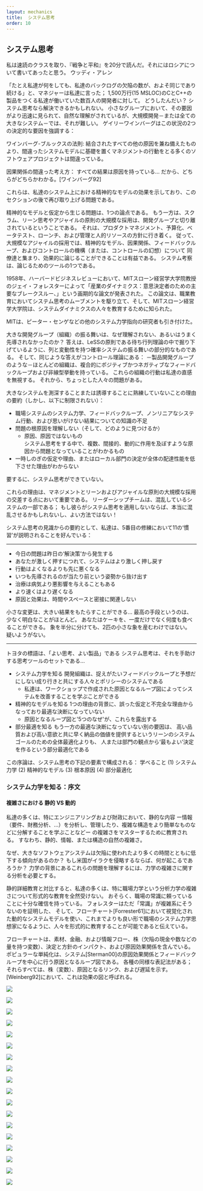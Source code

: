 ```yaml
---
layout: mechanics
title:  システム思考
order: 10
---
```


<!---
Systems Thinking
--->
## システム思考

<!---
I took a speed reading course and read “War and Peace” in twenty minutes. It involves Russia.
—Woody Allen
--->
私は速読のクラスを取り、『戦争と平和』を20分で読んだ。それにはロシアについて書いてあったと思う。
ウッディ・アレン

<!---
“No matter what we do, the number of defects in our backlog remains about the same,” a manager told us;
this for a 15 MSLOC C and C++ product with several hundred developers where we were working.
What’s going on?
Systems thinking may help.
In small groups the forces at play are more quickly seen and informally understood, but in large product development—or any large system—it’s tough.
Gerry Weinberg highlights two decisive factors in this situation:
--->
「たとえ私達が何をしても、私達のバックログの欠陥の数が、およそ同じであり続ける」と、マネジャーは私達に言った；
1,500万行(15 MSLOC)のCとC++の製品をつくる私達が働いていた数百人の開発者に対して。
どうしたんだい？
システム思考なら解決できるかもしれない。
小さなグループにおいて、その要因がより迅速に見られて、自然な理解がされているが、大規模開発－または全ての大きなシステム－では、それが難しい。
ゲイリーワインバーグはこの状況の2つの決定的な要因を強調する：

<!---
Weinberg-Brooks’ Law:
More software projects have gone awry from management’s taking action based on incorrect system models than for all other causes combined.
--->

ワインバーグ-ブルックスの法則:
結合されたすべての他の原因を兼ね備えたものより、間違ったシステムモデルに基礎を置くマネジメントの行動をとる多くのソフトウェアプロジェクトは間違っている。

<!---
Causation Fallacy:
Every effect has a cause…
and we can tell which is which. [Weinberg92]
--->

因果関係の間違った考え方：
すべての結果は原因を持っている…
だから、どちらがどちらかわかる。[ワインバーグ92]

<!---
These reflect the impact of our mental models on the system, a subject that will be revisited later in this section.
--->

これらは、私達のシステム上における精神的なモデルの効果を示しており、このセクションの後で再び取り上げる問題である。

<!---
Problems stemming from mental models and assumptions are one issue.
Another is that large-scale adoption of Scrum, lean thinking, and agile principles is not isolated to the development group.
It bumps into product management, budgeting, beta-testing, launch, and governance and HR policies.
Accordingly, in large-scale agile adoption it is useful to be able to get together with colleagues and effectively reason about the mental models, causal relations, feedback loops, and control mechanisms (or illusions of control) in a big system that is about to be seriously perturbed.
Systems thinking is one of those reasoning tools.
--->

精神的なモデルと仮定から生じる問題は、1つの論点である。
もう一方は、スクラム、リーン思考やアジャイルの原則の大規模な採用は、開発グループと切り離されているということである。
それは、プロダクトマネジメント、予算化、ベータテスト、ローンチ、および管理と人的リソースの方針に行き着く。
従って、大規模なアジャイルの採用では、精神的なモデル、因果関係、フィードバックループ、およびコントロールの機構（または、コントロールの幻想）について
同僚達と集まり、効果的に論じることができることは有益である。
システム考察は、論じるためのツールの1つである。

<!---
In 1958, the Harvard Business Review published “Industrial Dynamics: A Major Breakthrough for Decision Makers,” a landmark paper by Jay Forrester, MIT Sloan School professor.
This paper spurred the movement of systems thinking in business education, and the MIT Sloan School of Management became known for educating people in system dynamics.
System dynamics is sometimes treated as a synonym for systems thinking , though the latter is a more general term.
--->

1958年、ハーバードビジネスレビューにおいて、MITスローン経営学大学院教授のジェイ・フォレスターによって「産業のダイナミクス：意思決定者のための主要なブレークスルー、」という画期的な論文が発表された。
この論文は、職業教育においてシステム思考のムーブメントを駆り立て、そして、MITスローン経営学大学院は、システムダイナミクスの人々を教育するために知られた。


<!---
MIT also attracted other system-dynamics-oriented researchers such as Peter Senge.
--->

MITは、ピーター・センゲなどの他のシステム力学指向の研究者も引き付けた。

<!---
Consistent with Weinberg-Brook’s Law , Forrester’s research showed that decision makers who were given dynamic models of a business system and asked to improve their output performance, usually made them run worse [SKRRS94]. The observation was that most people have weak judgement on how to fundamentally improve systems, usually applying incorrect “common sense” and quick-fix ‘solutions’ that do not create long-lasting systemic improvement.
--->

<!---
Why is the behavior of a large development group (a system) not understood or guided skillfully?
The answer lies, in part, in the behavior of stochastic systems with queues and variability, as explored in the Queueing Theory LeSS principle.
And the same answer lies in control theory :
Most systems of interest—such as a product development group—have complex positive and negative feedback loops and nonlinear behavior.
The behavior of these systems defies our gut instinct.
And then there is the minor issue of people.
--->

大きな開発グループ（組織）の振る舞いは、なぜ理解されない、あるいはうまく先導されなかったのか？
答えは、LeSSの原則である待ち行列理論の中で掘り下げているように、列と変動性を持つ確率システムの振る舞いの部分的なものである。
そして、同じような答えがコントロール理論にある：
－製品開発グループのような－ほとんどの組織は、複合的にポジティブかつネガティブなフィードバックループおよび非線型挙動を持っている。
これらの組織の行動は私達の直感を無視する。
それから、ちょっとした人々の問題がある。


<!---
In summary, reasons for not being skillful in fathoming or guiding a big system include (but are not limited to):
--->
大きなシステムを測深することまたは誘導することに熟練していないことの理由の要約（しかし、以下に制限されない）：

<!---
* lack of knowledge about the system dynamics, feedback loops, nonlinear systems behavior, and unintended consequences in workplace systems
* not understanding root causes of problems (and how to find)
    * causes, not cause;
      in systems thinking one sees that there are multiple, indirect, and dynamic causes to problems
* not knowing if or why quick-fix or local-department decisions degraded overall delivery performance.
--->

* 職場システムのシステム力学、フィードバックループ、ノンリニアなシステム行動、および思いがけない結果についての知識の不足
* 問題の根原因を理解しない（そして、どのように見つけるか）
    * 原因、原因ではないもの  
      システム思考をする中で、複数、間接的、動的に作用を及ぼすような原因から問題となっていることがわかるもの
* 一時しのぎの仮定や理由、またはローカル部門の決定が全体の配達性能を低下させた理由がわからない

<!---
In short, not being systems thinkers.
--->

要するに、システム思考ができていない。

<!---
These reasons are consequential at the intersection of management and large-scale adoption of lean and agile principles.
The leadership team is part of the system being perturbed;
if they do not apply systems thinking, they could really perturb it—and not in a good way!
--->

これらの理由は、マネジメントとリーンおよびアジャイルな原則の大規模な採用の交差する点において重要である。
リーダーシップチームは、混乱しているシステムの一部である；
もし彼らがシステム思考を適用しないならば、本当に混乱させるかもしれないし、よい方法ではない！

<!---
As a summary of systems thinking insight, we like the 11 ‘laws’ described in The Fifth Discipline:
--->

システム思考の見識からの要約として、私達は、5番目の修練において11の‘慣習’が説明されることを好んでいる：

---

<!---
* Today’s problems come from yesterday’s ‘solutions.’
* The harder you push, the harder the system pushes back.
* Behavior will grow worse before it grows better.
* The easy way out usually leads back in.
* The cure can be worse than the disease.
* Faster is slower.
* Cause and effect are not closely related in time and space.
--->

* 今日の問題は昨日の‘解決策’から発生する
* あなたが激しく押すにつれて、システムはより激しく押し戻す
* 行動はよくなるよりも先に悪くなる
* いつも先導されるのが当たり前という姿勢から抜け出す
* 治療は病気より悪影響を与えることもある
* より速くはより遅くなる
* 原因と効果は、時間やスペースと密接に関連しない


<!---
Small changes can produce big results…
but the areas of highest leverage are often the least obvious.
You can have your cake and eat it too—but not all at once.
Dividing an elephant in half does not produce two small elephants.
There is no blame.
--->

小さな変更は、大きい結果をもたらすことができる…
最高の手段というのは、少なく明白なことがほとんど。
あなたはケーキを、一度だけでなく何度も食べることができる。
象を半分に分けても、2匹の小さな象を産むわけではない。
疑いようがない。

---

<!---
Toyota’s internal motto is “Good thinking, good products.”
Systems thinking is a set of thinking tools to help…
--->

トヨタの標語は、「よい思考、よい製品」である
システム思考は、それを手助けする思考ツールのセットである…

<!---
* see system dynamics—
  a development organization is a system of people and policies with subtle feedback loops and unintended consequences
    * we can learn to see and thus improve the system with causal loop diagrams created in a workshop
* see mental models—
  one reason behind suboptimal decisions is mistaken assumptions and faulty reasoning
    * causal loop diagramming and Five Whys expose these
* see local optimization—
  another source of suboptimal decisions is local optimization,
  making the ‘best’ decision from the viewpoint of a person or department,
  rather than global optimization for the lean systems-level goal of deliver value fast with high quality and high morale.
--->

* システム力学を知る
  開発組織は、捉えがたいフィードバックループと予想だにしない成り行きと共にする人々とポリシーのシステムである
    * 私達は、ワークショップで作成された原因となるループ図によってシステムを改善することを学ぶことができる
* 精神的なモデルを知る
  1つの理由の背景に、誤った仮定と不完全な理由からなっており最適な決断になっていない
    * 原因となるループ図と'5つのなぜ'が、これらを露出する
* 部分最適を知る
  もう一方の最適な決断になっていない別の要因は、
  高い品質および高い意欲と共に早く納品の価値を提供するというリーンのシステムゴールのための全体最適化よりも、
  人または部門の観点から‘最もよい’決定を作るという部分最適化である

<!---
This introduction is organized around the following areas in systems thinking: Learning to see (1) system dynamics , (2) mental models , (3) root causes , and (4) local optimization .
--->

この序論は、システム思考の下記の要素で構成される：
学べること
(1) システム力学
(2) 精神的なモデル
(3) 根本原因
(4) 部分最適化


<!---
Seeing System Dynamics: Introduction
--->

### システム力学を知る：序文 

<!---
Static versus Dynamic Complexity
--->

#### 複雑さにおける 静的 VS 動的 

<!---
Many of us, especially in engineering and finance, are educated to master complexity of static details—learning to analyze and manage information (requirements, financial analysis, …), decompose complex structures into simpler ones, and so forth.
That is, complexity of a static, information, or structural nature.
--->

私達の多くは、特にエンジニアリングおよび財政において、静的な内容
ー情報（要件、財務分析、…）を分析し、管理したり、複雑な構造をより簡単なものなどに分解することを学ぶことなどー
の複雑さをマスターするために教育される。
すなわち、静的、情報、または構造の自然の複雑さ。


<!---
Why do big software systems tend to degrade, with more and more time spent on defects?
What might happen if the USA invades Iraq?
Seeing the dynamics behind these questions involves analysis of the complexity of dynamics.
--->

なぜ、大きなソフトウェアシステムは欠陥に使われたより多くの時間とともに低下する傾向があるのか？
もし米国がイラクを侵略するならば、何が起こるであろうか？
力学の背景にあるこれらの問題を理解するには、力学の複雑さに関する分析を必要とする。

<!---
In contrast to static-details education, many of us receive no formal education in analyzing dynamics complexity, especially workplace dynamics.
Perhaps there is a belief it is sufficient to rely on common sense in the workplace.
Forrester demonstrated that “common sense” is just not so in complex systems,
and showed it is possible to formally educate people to become better system dynamics thinkers in the workplace using dynamic system models visualized in flow diagrams [Forrester61].
--->

静的詳細教育と対比すると、私達の多くは、特に職場力学という分析力学の複雑さについて形式的な教育を全然受けない。
おそらく、職場の常識に頼っていることに十分な確信を持っている。
フォレスターはただ「常識」が複雑系にそうないのを証明した、
そして、フローチャート[Forrester61]において視覚化された動的なシステムモデルを使い、これまでよりも良い形で職場のシステム力学思想家になるように、人々を形式的に教育することが可能であると伝えている。

<!---
Flow diagrams encompass material, financial, and information flows, stocks (variables with a quantity, such as cash or number of defects), the impact of decisions and policies, and cause-effect relations.
A popular simplification is the causal loop diagram that focuses on cause-effect relationships and feedback loops in a system [Sterman00].
There are a variety of similar notations;
they all show stocks (variables), causal links, and delay.
In [Weinberg92] this is called the diagram of effect.
--->

フローチャートは、素材、金融、および情報フロー、株（欠陥の現金や数などの量を持つ変数）、決定と方針のインパクト、および原因効果関係を含んでいる。
ポピュラーな単純化は、システム[Sterman00]の原因効果関係とフィードバックループを中心に行う原因となるループ図である。
各種の同様な表記法がある；
それらすべては、株（変数）、原因となるリンク、および遅延を示す。
[Weinberg92]において、これは効果の図と呼ばれる。

<!---
The First Law of Diagramming: Model to Have a Conversation
--->

<!---
A tool to learn to see system dynamics is a causal loop diagram, ideally sketched on a whiteboard in a LeSS Overall Retrospective with colleagues. Before going further, here is the First Law of Diagramming
--->

<!---
The primary value in diagrams is in the discussion while diagramming—we model to have a conversation.
--->

<!---
When a group gets together to sketch a causal loop diagram on a whiteboard (See it is the the acts of discussing and thinking that are most important when diagramming, Valtech India.), the primary value is the conversation and shared understanding they arrive at while creating the model. Its visualization as an easy-to-see diagram is important to make concrete and unambiguous (on the whiteboard) the ideas—the mental models people have—because words alone can be fuzzy and misunderstood. But still, the diagram is secondary to what people take away: learning and a revised understanding through a discussion.
--->

![](https://less.works/img/systems_thinking/xgroup,P20cld,P20modeling.jpg.pagespeed.ic.Pnh1_YRIQk.jpg)

<!---
Doing system thinking. Sketching a causal loop diagram together—modeling to have a conversation.
--->

<!---
Concrete modeling tip : We start by writing on sticky notes to define variables . A note might read “feature velocity” or “# defects.” We place these on a whiteboard. Then we sketch causal link lines between the sticky notes. There will be (or should be) lots of rewriting, erasing, and redrawing during the modeling session. The most meaningful outcome is understanding ; in addition, some participants will want to take a digital photo of the whiteboard sketch.
--->

<!---
Seeing System Dynamics: Causal Loop Diagrams
--->

<!---
Causal loop diagrams are used regularly in introductions to LeSS, to help see the dynamics of what is going on in large-scale development. It is useful to understand them for that reason alone. And more useful to you, we recommend you do these together with colleagues at a whiteboard. Model to have a conversation. When? Probably during a LeSS Overall Retrospective.
--->

<!---
The practical aspect of this tip is more important than may first be appreciated. It is vague and low-impact to suggest “be a systems thinker.” But if you and four colleagues get into the habit of standing together at a large whiteboard, sketching causal loop diagrams together, then there is a concrete and potentially high-impact practice that connects “be a systems thinker” with “do systems thinking.”
--->

<!---
The following examples seem sterile when presented in a book. But imagine you were at a whiteboard with other people and the diagrams were being sketched during a lively conversation. That’s the way we suggest ‘doing’ systems thinking.
--->

<!---
Notation and Examples
--->

<!---
Causal loop diagrams contain many elements; the following common useful subset is explored through a scenario.
--->

<!---
variables
causal links
opposite effects
constraints
goals
reactions; quick-fix reactions
interaction effects
extreme effects
delays
positive feedback loops
--->

<!---
The following simplified scenario is for a particular organization. It is not a generalization.
--->

<!---
Variables—Causal loop diagrams include variables (or stocks) such as the velocity (rate of delivery) of software features and number of defects . Variables have a measurable quantity.
--->

![](https://less.works/img/systems_thinking/xsystems,P20thinking-4.png.pagespeed.ic.7hyPwR5tv7.png)

<!---
Causal links—An element can have an effect on another, such as if feature velocity increases, then the number of defects increase; that is, more new code, more defects.
--->

![](https://less.works/img/systems_thinking/xsystems,P20thinking-5.png.pagespeed.ic.1C4UDvPgs8.png)

<!---
Now it is time to bump into Weinberg-Brook’s Law and the Causation Fallacy . It is easy to sketch a diagram; it is something else to model with insight. For example, consider the relationship between the number of developers and feature velocity.
--->

<!---
The nature of any cause-effect relationship is actually not obvious, though it is common for people to jump to conclusions such as more developers means better velocity. Adding people late in development may reduce velocity (a sub-element of “Brooks’ Law” [Brooks95]). Or, more bad programmers could really slow you down. An argument can be made that removing terrible developers can improve velocity.
--->

![](https://less.works/img/systems_thinking/xsystems,P20thinking-6.png.pagespeed.ic.Gl_PMhx0t9.png)

<!---
Opposite effects—A causal link effect may be the same or opposite direction; if A goes up then B goes up, or vice versa. Opposite effect is shown with an ‘O’ on the line. Suppose defects going up puts a drag on the system, lowering the velocity of new features because people spend more time fixing or working around bugs.
--->

![](https://less.works/img/systems_thinking/xsystems,P20thinking-7.png.pagespeed.ic.uD9mVpPZOe.png)

<!---
Constraints—Unless you can find people to work for free, there is a constraint on the number of developers, based upon cash supply.
--->

<!---
Constraints are not causal links. As cash supply goes up, it is not the case that the number of developers goes up.
--->

![](https://less.works/img/systems_thinking/xsystems,P20thinking-8.png.pagespeed.ic.p4v-WNXZCh.png)

<!---
Goals and Reactions–People, departments, and systems have goals, such as higher feature velocity . Goals often generate pressure for people to react (or act), with the intent of achieving the goal. But since there is Causation Fallacy and Weinberg-Brooks’ Law to contend with, people should be cautious about assuming what actions will help. Now a goal and pressure for reaction is shown:
--->

![](https://less.works/img/systems_thinking/xsystems,P20thinking-9.png.pagespeed.ic.7T3j6vKX6T.png)

<!---
Not only does a goal with a reward create pressure to act, but also it creates pressure to appear to be acting and achieving, due to the measurement dysfunction generated by rewards. And the measurement dysfunction can be proportional to the perceived value of the reward because people are being motivated to get a reward, not to improve the system [Austin96]. Notice how rewards can actually degrade system performance. Visually, the system dynamics may be…
--->

![](https://less.works/img/systems_thinking/xsystems,P20thinking-10.png.pagespeed.ic.dyejPasI0I.png)

<!---
It is quite interesting that all these dynamics have been added by introduction of reward, and yet there is no necessary connection between the top part of this model and the bottom.
--->

<!---
There is no guarantee that feature velocity has improved—or even been worked on.
--->

<!---
Removing the reward system is a root-cause solution to the dysfunction. Another (lesser) surface countermeasure is the lean-thinking Go See (go see physically at the place of real work) principle and management behavior:
--->

![](https://less.works/img/systems_thinking/xsystems,P20thinking-11.png.pagespeed.ic.mXineYilEP.png)

<!---
Quick-fix reactions—One difficult and slow solution toward the goal of higher velocity is to hire great developers, to increase coaching and education of existing staff, and to remove terrible workers. The alternative is called a quick fix , a reaction that is hoped to achieve the goal quickly and with less effort. Sometimes a quick fix works well both in the short and long term, really strengthening the system. Sometimes not…hence, “faster is slower.” For example, people may believe that increasing the number of developers increases the feature velocity. And they may thereby hope that hiring more developers will most quickly and easily solve the velocity problem. ‘QF’ indicates the quick fix:
--->

![](https://less.works/img/systems_thinking/xsystems,P20thinking-12.png.pagespeed.ic.BS-FVQWluL.png)

<!---
Interaction effects—There is the constraint of cash supply on hiring. One hard and slow solution is to get more cash. A quicker fix is to hire much cheaper developers. In this case, the level of cash supply now has an interaction effect with other causal links. Low cash tends to strengthen the hire rate of much cheaper developers when there is pressure to increase hire rates.
--->

<!---
One could simply draw an (opposite) causal link directly from cash supply to hire rate of very cheap developers , but that merely says that less cash leads to more hiring of extremely cheap developers. That is not quite what we want to say; rather, we want to show the interaction effect—that effect A influences effect B. This is done by showing a causal link entering another causal link. For example, from cash supply to the quick-fix line going into hire rate of very cheap developers :
--->

![](https://less.works/img/systems_thinking/xsystems,P20thinking-13.png.pagespeed.ic.hoU7NExB0v.png)

<!---
Extreme effects—We have worked with some very inexpensive developers with excellent skill and some very expensive developers that are terrible, but on average, you get what you pay for—when you hire from a large pool of very cheap labor, the average skill level is lower. In the model we want to show that the impact of hiring very cheap labor on the number of low-skilled developers is a significantly greater effect than average.
--->

<!---
To show an extreme effect in the model, use a thick line:
--->

![](https://less.works/img/systems_thinking/xsystems,P20thinking-14.png.pagespeed.ic.lhixsuuEBI.png)

<!---
Delays—One problem in hiring in software development is the fallacy of mild programmer variance —the mistaken belief that programmer variance (in terms of productivity, code quality, etc.) is relatively small. However, programmer variance studies suggest an average of four times faster in the top versus bottom quartile [Prechelt00]. Rather significant. Also, the COCOMO model—based on large and longitudinal studies—shows that the capability of the development personnel is by far the most important factor for productivity [Boehm00]. And, on average, very weak programmers create poor-quality code (poor design) and more defects, creating another drag on the system.
--->

<!---
But the impacts of these effects are not immediately obvious. For example, it takes a relatively long time after hiring a large pool of weak programmers before the impacts of more and more bad code/design start to be felt. Similarly, the average decrease in feature velocity (because of the powerful impact of programmer variance) will not show up immediately.
--->

<!---
To show these delayed effects in the model, use a double-line through the effect line:
--->

![](https://less.works/img/systems_thinking/xsystems,P20thinking-15.png.pagespeed.ic.wNs033QPdZ.png)

<!---
Delay has an intriguing influence on the educational or corrective power in a system. If an impact or unintended consequence is long delayed, one does not feel the effect (pain or gain) and so does not clearly see how A influenced B, or more subtly how A influenced B influenced A .
--->

<!---
Therefore, one does not learn from or correct mistakes—in policy, management actions, tools, and so forth. Likewise, gradual improvement through the lean thinking practice of kaizen can take a long time; patience and insight are needed to see if and how things improve.
--->

<!---
Positive feedback loops—Negative or positive feedback loops5 and delays are where things start to get more subtle in a system—and in understanding a system. For example, how does one become a better programmer? In part, by mentoring from great programmers and seeing lots of examples of great code. But an office with a lot of low-skill developers does not generate a lot of great code examples, nor does it attract or retain the small pool of great programmers who could act as mentors. They would rather work somewhere else.
--->

<!---
Now the development group starts to enter a self-reinforcing downward spiral—a set of positive feedback loops . Fortunately, the downward trend is constrained by the supply of cash.
--->

<!---
More great programmers—who could craft great code and mentor others—leave. So there is less and less quality code to look at and to learn from. The percentage of weak programmers grows even larger and feature velocity drops further. Code becomes more messy, awkward, and duplication-riddled, so the capacity to swiftly implement features declines. Since feature velocity is dropping further, there is more pressure to hire yet more very cheap programmers. All this leads to multiple positive reinforcement loops in the system, for example:
--->

![](https://less.works/img/systems_thinking/xsystems,P20thinking-16.png.pagespeed.ic.mnzd-1dyJm.png)

<!---
Tip : You can find positive feedback loops by finding cycles with an even number of ‘Opposite’ effect relationships. There are several examples in the model above.
--->

<!---
Conclusion
--->

<!---
The example scenario is only that—an example. A causal loop diagram can visualize rich dynamics in a workplace system. These are best created by a group at a whiteboard.
--->

<!---
Seeing Mental Models
--->

<!---
The previous causal loop diagrams reflect people’s mental models of causation, which may be wrong. It is interesting to note that people’s models of causation are influenced by the timeliness (delay) and quality of feedback in the system.
--->

<!---
The implication of “mental models” is to improve our meta-cognitive skill to see and question our own assumptions and chains of reasoning. Are we making faulty leaps of logic? It also implies when working with others to discuss (inquiring rather than abusing) the mental models of our colleagues.
--->

<!---
Seeing these mental models is step one; changing them is the even harder part of step two. That art is beyond the scope of this introduction, though a successful LeSS adoption must involve changes in mindset and insight among many groups.
--->

<!---
A tip to better see the mental models (beliefs, chains of inference, …) playing out in the system dynamics is to ask the following question during a modeling workshop and then sketch the answers. “Let’s talk about the assumptions behind this model. What do we believe or assume in terms of facts and effects that led us here?”
--->

<!---
Answers are sketched on the whiteboard model, for example:
--->

![](https://less.works/img/systems_thinking/xsystems,P20thinking-17.png.pagespeed.ic.-_xkd1LDSi.png)

<!---
Visualizing the assumptions in our heads... our mental models.
--->

<!---
Example: The “Faster is Slower” Dynamic
--->

<!---
With the vocabulary of quick fixes, delays, positive feedback loops, and mental models, it is fascinating to see that there can be a short-term apparent improvement in a variable as the result of a quick fix, but a delayed degradation of the very same variable—the “faster is slower” dynamic. This is a recurrent dynamic in the workplace and a cause of weakness. So it is worth another illustration.
--->

<!---
The story of Microsoft Word and the secret developer toolbox : A classic example of the short-term ‘improving’ but long-term degrading dynamic is the story of the first release of Microsoft Word for Windows [Spolsky04]. It was released years later than desired. Why? Because managers tried to follow the original schedule and pushed developers to meet it .
--->

<!---
The story illustrates why wishful thinking is identified as one of the wastes in lean thinking. In this case the wishful thinking of insisting on (apparently) following a schedule, which implies the misconception or wishful thinking that development estimates are not estimates but are commitments—a common myth that propels degradation of a system.
--->

<!---
The next model illustrates a summary of the dynamics of what happened when the managers pushed people to evidently keep to the original schedule, and why this quick-fix reaction to slow progress appeared to make things faster in the short term but actually even slower in the long term. See the dynamic of schedule pressure and the secret toolbox. intentionally omits some deeper dynamics that are expanded and shown in See deeper dynamics of schedule pressure and the secret toolbox..
--->

![](https://less.works/img/systems_thinking/xsystems,P20thinking-18.png.pagespeed.ic.KhJK1oUzzu.png)

<!---
The dynamic of schedule pressure and the secret toolbox.
--->

<!---
As a quick fix, the Microsoft managers exhorted, bribed (with potential rewards), and threatened the Word developers to keep to the original schedule. Consequently, the developers predictably pulled out their secret developer toolbox —the many practices related to hacking out dirty code (no tests, no reviews, ignore known defects, copy-paste programming, poor design, …) to apparently deliver a feature faster. You see, developers also have quick-fix reactions for their problems.
--->

<!---
The tactics seemed to have worked like magic. As the managers pressured the developers, ‘features’ were delivered quicker as people used the secret toolbox, which reinforced the belief that pressuring developers helps. But this apparent acceleration actually had a delayed effect to make things slower, which is explored next. Since management did not quickly see the delayed effect of the secret toolbox, and because they believed managers should not be frequently looking in detail at the source code or themselves be master programmers, they did not learn from this dynamic.
--->

<!---
A closer exploration of the system dynamics shows why things went slower in the long term and why the first Word for Windows release was years later than desired, illustrated in this model…
--->

![](https://less.works/img/systems_thinking/xsystems,P20thinking-19.png.pagespeed.ic.HIhJ8a7Yx_.png)

<!---
Some deeper dynamics of schedule pressure and the secret toolbox.
--->

<!---
Naturally, lots of dirty code eventually slowed things down. More subtly, developers would ignore the bug list of ever-increasing open defects to—instead—generate new features. This led to a long delay between the creation of a defect and its correction. It turns out that this significantly increases variability and time to fix a defect because of the compounding negative effect of a long-lived bug (for example, due to workarounds and coupling) and because developers have long forgotten the detailed context of code related to the defect and therefore need to slowly rediscover that context—with more and more dirty confusing code surrounding them.
--->

<!---
The astute reader may also notice the several positive feedback loops that reinforce the degradation cycle; this is one reason the product was years later than intended.
--->

<!---
Solution? The lean thinking Stop and Fix and Go See principles. First , rather than trying to go faster when there are problems, manager-teachers encourage people to go slower and help them learn to see system dynamics and root causes, and to fix these—to improve the system of development. By going slower, Toyota—the masters of lean thinking—has become one of the fastest companies around. Second , for managers to go see at the real place of work to learn what is going on. The “real place” in software development is the code, which suggests that first-level managers are master programmers who are frequently evaluating the code.
--->

<!---
Microsoft people did not reflect on the situation until after release. When they did finally hold a retrospective, it led to a zero-defects policy, meaning that the first priority was to fix known bugs in the code under development—to drive down to zero the open-defects list before writing more new-feature code.
--->

<!---
Seeing (and Hearing) Local Optimization
--->

<!---
“Everyone is doing their best yet overall systems throughput is degrading. How can that be?” This is the paradox of local optimization —when a person or departmental decision maker optimizes for the local view or self-interest. The party making the decision frequently believes they are making the best decision , but because ‘best’ is a local optimization, in fact it sub-optimizes overall system throughput. This is a result of “silo mentality,” misunderstanding, fear, limited information, delayed feedback, ignorance, careerism, avarice, and other common organizational learning disorders .
--->

<!---
A small product group of 30 people does not have the time or money to engage in much nonsense or waste. But large companies, with large product groups, centralized process and tool groups, a centralized “project management office,” and so forth, seem to have raised local optimization and waste to an art form. Government bureaucracies are the quintessential example, of course. As such, when you serve as a guide in large-scale agile adoption, seeing (or hearing ) and dealing with local optimization is singularly vital.
--->

<!---
For example, the legal and corporate security departments put in place a policy that seems terribly important from their perspective. In the aim of preventing loss of intellectual property (IP), the legal department decrees “no one shall put any information on the walls.” Or, in response to cost-cutting pressure, the facilities management says, “It is important to ensure our walls are not dirty or damaged.” And thus they shut down a practice in lean thinking, visual management (which is usually done on walls), and they inhibit a well-known innovation practice, group whiteboard work. The lawyers may succeed in reducing loss of IP (actually, that is questionable), and the facilities people will succeed in keeping the walls clean—at the cost of inhibiting the product development group from innovating and collaborating. Finally, the company falls behind with less and less IP even worth protecting because tools for innovation and delivering fast have been disallowed, but the lawyers have successfully fulfilled their mandate from the executive team to “ensure our IP is protected.” And the furniture police have clear walls. They have done their best .
--->

<!---
The following is a real e-mail quote from the FURNITURE POLICE in one organization that dissallowed visual management on the walls. Can you identify the local optimizations and mental models driving this?
--->

<!---
Individual work cubic partition can be personalized. But things obvious higher than the partition or harming the office environment’s harmony are restricted.
--->

<!---
We also see local optimization in centralized groups that make software tool choices for others. The common mindset is to choose a tool that is best at reducing some supposed cost (curiously, these groups seldom recommend free open source tools) or best at doing something complicated or best for the work of one specialized worker role (even though everybody has to use the tool), rather than maximizing the global goal of faster system throughput of value to customers.
--->

<!---
In large-scale adoption of Scrum or agile principles, most of the “Yes, but …” issues that are raised are examples of local optimization, such as, “Yes, but…what about management reporting?” or more generally, “*Yes, but…what about *?” Then, policies and practices are twisted around, serving the goal of reporting or some other secondary aim rather than the primary goal of optimizing for fast value throughput. Sometimes we see *local optimization for the extreme or rare case* . For example, a person responsible for making a centralized tool choice for the enterprise presents a scenario for a complex or rare case of use, and then chooses the tool that fits that, sub-optimizing for a 5 percent case instead of optimizing for ease and speed for the 95 percent case.
--->

<!---
Other local optimizations are due to ignorance of new ways of working. This is especially common in large-scale product groups. For example, we once helped a large networking product group in Europe adopt Scrum and the practice of continuous integration (CI) combined with a CI system that continually integrated, built, and automatically tested the product. After some time, an outside traditional manager inspected what was going on, and recommended the integration practices should be changed—because there was no written integration plan for how a human integration manager should manually integrate all the software, and of course, there was no integration manager. They wanted to ‘optimize’ around the work of an integration manager that was no longer needed. They could not see that their entire old-fashioned model of work had been eliminated with CI. This story repeats in all the departments of a large established product: local optimization around the existing ways of work, such as manual test, a separate architecture department, component teams, and so on. A coach working to introduce large-scale Scrum at the enterprise level has a mountain of similar local optimization thinking to deal with.
--->

<!---
In lean thinking and agile methods, the focus is on global systems goals: Deliver value fast with high quality and morale—global optimization . Try to consider decisions in light of this goal. To develop an “optimize the whole” culture, challenge all decisions and policies with the question:
--->

<!---
Does this decision or policy focus on delivering value to the external customer fast, or does it focus on the interests of a department, person, internal policy/practice, or rare case?
--->

<!---
In LeSS, the Product Owner is responsible for choosing high-value goals that could lead to potentially shippable product (at the end of the Sprint) and that maximize the desired impacts and that delight the customer, while maintaining a sustainable pace and high engineering quality. That explicit goal is meant to orient the system toward global rather than local optimization.
--->

<!---
Conclusion
--->

<!---
In addition to becoming a systems thinker yourself, encourage others to learn more about this topic. We suggest you to try getting together at a whiteboard with colleagues to sketch a causal loop diagram, so that being systems thinkers and doing systems thinking are connected at the workplace.
--->

![](https://less.works/img/systems_thinking/xgroup,P20cld,P20modeling.jpg.pagespeed.ic.Pnh1_YRIQk.jpg)

<!---
Doing system thinking. Sketching a causal loop diagram together—modeling to have a conversation.
--->

<!---
Recommended Readings
--->

<!---
W. Edwards Deming’s Out of the Crisis is a master work by arguably the most well-known systems thinker and quality expert. It opens with the modest goal, “The aim of this book is transformation of the style of American management… It requires a whole new structure, from foundation upward.” Deming also advocates the System of Profound Knowledge in which managers (1) appreciate there is a system , (2) understand common-cause and special-cause variation (queueing theory is related to variation), (3) understand limitations of knowledge and reasoning mistakes, and (4) know credible psychology and social research results so that behavior- or motivation-related policies are not based on “common sense.” The core of the book centers around his famous 14 Points for Management , including (for example), “Eliminate management by objective. Eliminate management by numbers, numerical goals. Substitute leadership .” 
--->

<!---
Jay Forrester’s Industrial Dynamics is the classic text on system dynamics—well written and insightful. Although written in the early 1960s, it is as relevant today as when published. It goes beyond cause-effect modeling to also model the flow and inventories of information, money, and material in systems. The book includes formal mathematical modeling but this is not obligatory to appreciate system dynamics.
--->

<!---
Weinberg’s Quality Software Management: Systems Thinking and An Introduction to General Systems Thinking are worthwhile. Written from the perspective of an experienced consultant in systems development. 
--->

<!---
Senge’s The Fifth Discipline is a classic that advocates the need for leadership to apply systems thinking (it is the fifth discipline) and other key disciplines for a great, sustainable enterpise. The others include leaders with (1) personal mastery and (2) reflection on their beliefs and faulty reasoning, the (3) definition and communication of a meaningful shared vision, and (4) the ability of teams to learn. We recommend ignoring—at least during the first few years of practice—the ‘archetypes’ notion presented in the book. It was well meant as a learning aid but has been observed to distract and intimidate people from learning and applying basic system dynamics modeling. The ‘archetypes’ are not part of original system dynamics. 
--->

<!---
The Fifth Discipline Fieldbook is an in-depth resource, written from the viewpoint of many practitioners and consultants. 
--->

<!---
The organizational-learning writings from Argyris, Putnam, McLain, and Schön. Important concepts include double-loop learning and high-advocacy/high-inquiry dialogue. Classic works include Action Science and Organizational Learning. 
--->

<!---
The publications and resources available through the Society for Organizational Learning.
--->

<!---
Notes:
--->

<!---
1. Senge wrote The Fifth Discipline , on systems thinking and learning organizations, named “one of the seminal management books of the last 75 years” by the Harvard Business Review. See** [Senge94].
--->

<!---
2. Another reason: Believing more control is possible than actually is. Complexity science suggests fundamental limits on predicting and controlling semi-chaotic social systems [Stacey07]. This is a rather large can of worms that will remain unopened in this book.
--->

<!---
3. Macroeconomics, psychology, sociology, and biology are exceptions, among many others.
--->

<!---
4. ‘Basic’ does not mean trivial or easy to solve. For example, ‘motivation’ and ‘quality’ are basic but not easy issues.
--->

<!---
5. Feedback loops is occasionally used in this book in the colloquial sense of feedback, rather than this system dynamics sense.
--->
